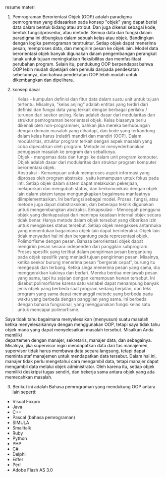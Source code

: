 resume materi

1.  Pemrograman Berorientasi Objek (OOP) adalah paradigma pemrograman yang didasarkan pada konsep "objek" yang 
dapat berisi data dalam bentuk bidang atau atribut. Dan juga dikenal  sebagai  kode,  bentuk fungsi/prosedur, 
atau metode. Semua data dan fungsi  dalam paradigma ini dibungkus dalam sebuah kelas atau objek. Bandingkan 
dengan logika pemrograman terstruktur. Setiap objek dapat menerima pesan, memproses data, dan mengirim pesan 
ke objek lain. 
    Model data berorientasi objek banyak digunakan dalam pengembangan perangkat lunak untuk tujuan 
meningkatkan fleksibilitas  dan memfasilitasi perubahan program. Selain itu, pendukung OOP berpendapat bahwa 
OOP lebih mudah dipelajari oleh pemula daripada pendekatan sebelumnya, dan bahwa pendekatan OOP lebih mudah 
untuk dikembangkan dan dipelihara.

2. konsep dasar
> Kelas - kumpulan  definisi dan fitur data  dalam suatu unit untuk  tujuan tertentu. Misalnya, "kelas 
anjing" adalah entitas yang terdiri dari definisi dan fungsi data  yang terkait dengan berbagai perilaku / 
turunan dari seekor anjing. Kelas adalah dasar dari modularitas dan struktur  pemrograman berorientasi objek. 
Kelas biasanya perlu dikenali oleh non-programmer, bahkan jika mereka berhubungan dengan domain masalah yang 
dihadapi, dan kode yang terkandung dalam kelas harus (relatif)  mandiri dan mandiri (OOP). Dalam modularitas, 
struktur  program  terkait dengan aspek masalah yang coba dipecahkan oleh program. Metode ini  menyederhanakan 
penugasan masalah ke  program dan sebaliknya.  
> Objek - mengemas data dan fungsi ke dalam unit program komputer. Objek adalah dasar dari modularitas dan 
struktur  program komputer berorientasi objek.  
> Abstraksi - Kemampuan  untuk memproses aspek informasi yang diproses oleh program abstraksi, yaitu kemampuan 
untuk fokus pada inti. Setiap objek dalam sistem  dapat melakukan  pekerjaan, melaporkan dan mengubah status, 
dan berkomunikasi dengan objek lain dalam sistem tanpa  mengungkapkan bagaimana manfaatnya diimplementasikan. 
Ini berfungsi sebagai model. Proses, fungsi, atau metode  juga dapat diabstraksikan, dan beberapa teknik 
digunakan untuk mengembangkan abstraksi. 
> Enkapsulasi - Mencegah pengguna objek yang dienkapsulasi dari menimpa keadaan internal objek secara tidak 
benar. Hanya metode dalam objek tersebut yang diberikan izin untuk mengakses status tersebut. Setiap objek 
mengakses antarmuka yang menentukan bagaimana objek lain dapat berinteraksi. Objek lain tidak menyadari hal 
ini dan bergantung pada representasi objek. 
> Polimorfisme dengan pesan. Bahasa berorientasi objek dapat mengirim pesan secara independen dari 
panggilan subprogram. Proses spesifik yang terlibat dalam pengiriman pesan bergantung pada objek spesifik yang 
menjadi tujuan pengiriman pesan. Misalnya, ketika seekor burung menerima pesan "bergerak cepat", burung itu 
mengepak dan terbang. Ketika singa menerima pesan yang sama, dia  menggerakkan kakinya dan berlari. Mereka 
berdua menjawab  pesan yang sama, tapi itu sejalan dengan kemampuan hewan tersebut. Ini disebut polimorfisme 
karena satu variabel  dapat menampung banyak jenis objek yang berbeda saat program sedang berjalan, dan teks 
program yang sama dapat memanggil  metode yang berbeda pada waktu yang berbeda dengan panggilan yang sama. Ini 
berbeda dengan bahasa fungsional, yang menggunakan fungsi kelas satu untuk mencapai polimorfisme. 

Saya tidak tahu bagaimana menyelesaikan (menyusun) suatu masalah ketika menyelesaikannya dengan menggunakan 
OOP, tetapi saya tidak tahu objek mana yang dapat menyelesaikan masalah tersebut. Misalkan Anda memiliki  
departemen dengan manajer, sekretaris, manajer data, dan sebagainya. Misalnya, jika supervisor ingin 
mendapatkan data dari tas manajemen, supervisor tidak harus membawa data secara langsung, tetapi dapat meminta 
staf manajemen untuk mendapatkan data tersebut. Dalam hal ini, manajer tidak perlu mengetahui  cara mengambil 
data, tetapi manajer dapat mengambil data  melalui objek administrator. Oleh karena itu, setiap objek memiliki 
deskripsi tugas sendiri, dan bekerja sama antara objek yang ada memecahkan masalah.

3. Berikut ini adalah Bahasa pemrograman yang mendukung OOP antara lain seperti:

- Visual Foxpro
- Java
- C++
- Pascal (bahasa pemrograman)
- SIMULA
- Smalltalk
- Ruby
- Python
- PHP
- C#
- Delphi
- Eiffel
- Perl
- Adobe Flash AS 3.0
